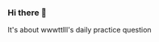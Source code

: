 ### Hi there 👋
It's about wwwttlll's daily practice question

<!--
  It's about wwwttlll's daily practice question
**wwwttlll/wwwttlll** is a ✨ _special_ ✨ repository because its `README.md` (this file) appears on your GitHub profile.

  

- 🔭 I’m currently working on ...
- 🌱 I’m currently learning ...
- 👯 I’m looking to collaborate on ...
- 🤔 I’m looking for help with ...
- 💬 Ask me about ...
- 📫 How to reach me: ...
- 😄 Pronouns: ...
- ⚡ Fun fact: ...
-->
